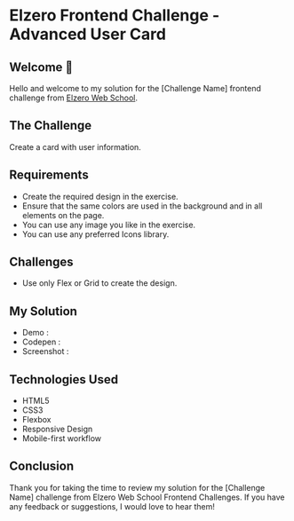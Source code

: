 # Elzero Frontend Challenge - Advanced User Card

## Welcome 👋

Hello and welcome to my solution for the [Challenge Name] frontend challenge from [Elzero Web School](https://elzero.org/category/challenges/front-end-challenges/).

## The Challenge

Create a card with user information.

## Requirements

- Create the required design in the exercise.
- Ensure that the same colors are used in the background and in all elements on the page.
- You can use any image you like in the exercise.
- You can use any preferred Icons library.

## Challenges

- Use only Flex or Grid to create the design.

## My Solution

- Demo : []()
- Codepen : []()
- Screenshot :

## Technologies Used

- HTML5
- CSS3
- Flexbox
- Responsive Design
- Mobile-first workflow

## Conclusion

Thank you for taking the time to review my solution for the [Challenge Name] challenge from Elzero Web School Frontend Challenges. If you have any feedback or suggestions, I would love to hear them!
